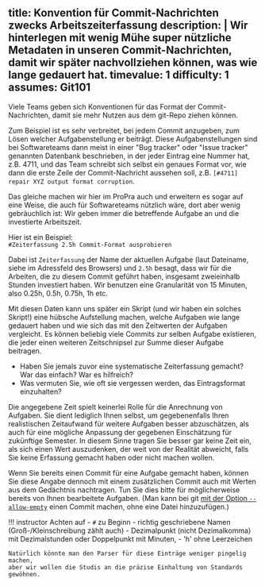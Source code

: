 title: Konvention für Commit-Nachrichten zwecks Arbeitszeiterfassung
description: |
  Wir hinterlegen mit wenig Mühe super nützliche Metadaten in unseren
  Commit-Nachrichten, damit wir später nachvollziehen können, 
  was wie lange gedauert hat.
timevalue: 1
difficulty: 1
assumes: Git101
---
Viele Teams geben sich Konventionen für das Format der Commit-Nachrichten,
damit sie mehr Nutzen aus dem git-Repo ziehen können.

Zum Beispiel ist es sehr verbreitet, bei jedem Commit anzugeben, zum Lösen
welcher Aufgabenstellung er beiträgt. Diese Aufgabenstellungen sind bei Softwareteams
dann meist in einer "Bug tracker" oder "Issue tracker" genannten Datenbank beschrieben,
in der jeder Eintrag eine Nummer hat, z.B. 4711, und das Team schreibt sich selbst
ein genaues Format vor, wie dann die erste Zeile der Commit-Nachricht aussehen soll, z.B.
`[#4711] repair XYZ output format corruption`.

Das gleiche machen wir hier im ProPra auch und erweitern es sogar auf eine Weise,
die auch für Softwareteams nützlich wäre, dort aber wenig gebräuchlich ist:
Wir geben immer die betreffende Aufgabe an und die investierte Arbeitszeit.

Hier ist ein Beispiel:  
`#Zeiterfassung 2.5h Commit-Format ausprobieren`

Dabei ist `Zeiterfassung` der Name der aktuellen Aufgabe (laut Dateiname, 
siehe im Adressfeld des Browsers) und `2.5h` besagt, dass wir für die Arbeiten,
die zu diesem Commit geführt haben, insgesamt zweieinhalb Stunden investiert haben.
Wir benutzen eine Granularität von 15 Minuten, also 0.25h, 0.5h, 0.75h, 1h etc.

Mit diesen Daten kann uns später ein Skript (und wir haben ein solches Skript!)
eine hübsche Aufstellung machen, welche Aufgaben wie lange gedauert haben
und wie sich das mit den Zeitwerten der Aufgaben vergleicht.
Es können beliebig viele Commits zur selben Aufgabe existieren, die jeder
einen weiteren Zeitschnipsel zur Summe dieser Aufgabe beitragen.

- Haben Sie jemals zuvor eine systematische Zeiterfassung gemacht?
  War das einfach? War es hilfreich?
- Was vermuten Sie, wie oft sie vergessen werden, das Eintragsformat einzuhalten?

Die angegebene Zeit spielt keinerlei Rolle für die Anrechnung von Aufgaben.
Sie dient lediglich Ihnen selbst, um gegebenenfalls Ihren realistischen Zeitaufwand für
weitere Aufgaben besser abzuschätzen, als auch für eine mögliche Anpassung der gegebenen
Einschätzung für zukünftige Semester.
In diesem Sinne tragen Sie besser gar keine Zeit ein, als sich einen Wert auszudenken,
der weit von der Realität abweicht, falls Sie keine Erfassung gemacht haben oder nicht
machen wollen.

Wenn Sie bereits einen Commit für eine Aufgabe gemacht haben, können Sie diese Angabe
dennoch mit einem zusätzlichen Commit auch mit Werten aus dem Gedächtnis nachtragen.
Tun Sie dies bitte für möglicherweise bereits von Ihnen bearbeitete Aufgaben.
(Man kann bei git [mit der Option `--allow-empty`](https://git-scm.com/docs/git-commit) 
einen Commit machen, ohne eine Datei hinzuzufügen.)

!!! instructor
    Achten auf 
    - `#` zu Beginn
    - richtig geschriebene Namen (Groß-/Kleinschreibung zählt auch)
    - Dezimalpunkt (nicht Dezimalkomma) mit Dezimalstunden oder Doppelpunkt mit Minuten, 
    - 'h' ohne Leerzeichen 
    
    Natürlich könnte man den Parser für diese Einträge weniger pingelig machen, 
    aber wir wollen die Studis an die präzise Einhaltung von Standards gewöhnen.
